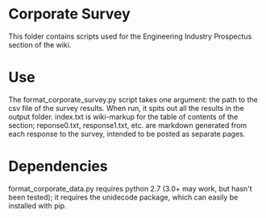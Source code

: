 Corporate Survey
==================

This folder contains scripts used for the Engineering Industry Prospectus section of the wiki.

Use
=====

The format_corporate_survey.py script takes one argument: the path to the csv file of the survey results.  When run, it spits out all the results in the output folder.  index.txt is wiki-markup for the table of contents of the section; reponse0.txt, response1.txt, etc. are markdown generated from each response to the survey, intended to be posted as separate pages.

Dependencies
==============

format_corporate_data.py requires python 2.7 (3.0+ may work, but hasn't been tested); it requires the unidecode package, which can easily be installed with pip.
